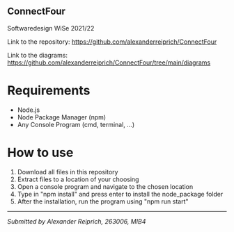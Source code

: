 ## ConnectFour

Softwaredesign WiSe 2021/22

Link to the repository: https://github.com/alexanderreiprich/ConnectFour

Link to the diagrams: https://github.com/alexanderreiprich/ConnectFour/tree/main/diagrams

# Requirements
- Node.js
- Node Package Manager (npm)
- Any Console Program (cmd, terminal, ...)

# How to use
1. Download all files in this repository
2. Extract files to a location of your choosing
3. Open a console program and navigate to the chosen location
4. Type in "npm install" and press enter to install the node_package folder
5. After the installation, run the program using "npm run start"

---

*Submitted by Alexander Reiprich, 263006, MIB4*